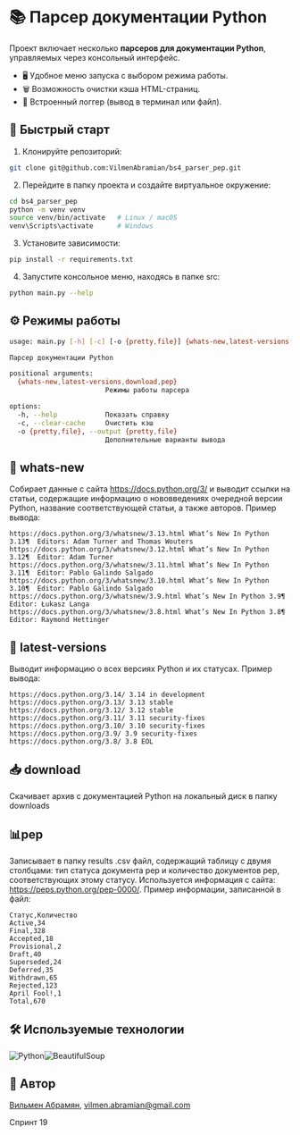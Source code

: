 
# 📚 Парсер документации Python  

Проект включает несколько **парсеров для документации Python**, управляемых через консольный интерфейс.  

- 🖥️ Удобное меню запуска с выбором режима работы.  
- 🗑 Возможность очистки кэша HTML-страниц.  
- 📝 Встроенный логгер (вывод в терминал или файл).  

## 🚀 Быстрый старт

1. Клонируйте репозиторий:
```bash
git clone git@github.com:VilmenAbramian/bs4_parser_pep.git
```
2.  Перейдите в папку проекта и создайте виртуальное окружение:
```bash
cd bs4_parser_pep
python -m venv venv
source venv/bin/activate   # Linux / macOS
venv\Scripts\activate      # Windows
```
3.  Установите зависимости:
```bash
pip install -r requirements.txt
```
4.  Запустите консольное меню, находясь в папке src:
```bash
python main.py --help
```

## ⚙️ Режимы работы
```bash
usage: main.py [-h] [-c] [-o {pretty,file}] {whats-new,latest-versions,download,pep}

Парсер документации Python

positional arguments:
  {whats-new,latest-versions,download,pep}
                        Режимы работы парсера

options:
  -h, --help            Показать справку
  -c, --clear-cache     Очистить кэш
  -o {pretty,file}, --output {pretty,file}
                        Дополнительные варианты вывода
```

## 📰 whats-new
Собирает данные с сайта https://docs.python.org/3/ и выводит ссылки на статьи, содержащие информацию о нововведениях очередной версии Python, название соответствующей статьи, а также авторов. Пример вывода:
```
https://docs.python.org/3/whatsnew/3.13.html What’s New In Python 3.13¶  Editors: Adam Turner and Thomas Wouters  
https://docs.python.org/3/whatsnew/3.12.html What’s New In Python 3.12¶  Editor: Adam Turner  
https://docs.python.org/3/whatsnew/3.11.html What’s New In Python 3.11¶  Editor: Pablo Galindo Salgado  
https://docs.python.org/3/whatsnew/3.10.html What’s New In Python 3.10¶  Editor: Pablo Galindo Salgado  
https://docs.python.org/3/whatsnew/3.9.html What’s New In Python 3.9¶  Editor: Łukasz Langa  
https://docs.python.org/3/whatsnew/3.8.html What’s New In Python 3.8¶  Editor: Raymond Hettinger
```
## 📌 latest-versions
Выводит информацию о всех версиях Python и их статусах. Пример вывода:
```
https://docs.python.org/3.14/ 3.14 in development
https://docs.python.org/3.13/ 3.13 stable
https://docs.python.org/3.12/ 3.12 stable
https://docs.python.org/3.11/ 3.11 security-fixes
https://docs.python.org/3.10/ 3.10 security-fixes
https://docs.python.org/3.9/ 3.9 security-fixes
https://docs.python.org/3.8/ 3.8 EOL
```
## 📥 download
Скачивает архив с документацией Python на локальный диск в папку downloads

## 📊pep
Записывает в папку results .csv файл, содержащий таблицу с двумя столбцами:  тип статуса документа pep и количество документов pep, соответствующих этому статусу. Используется информация с сайта: https://peps.python.org/pep-0000/. Пример информации, записанной в файл:
```
Статус,Количество  
Active,34  
Final,328  
Accepted,18  
Provisional,2  
Draft,40  
Superseded,24  
Deferred,35  
Withdrawn,65  
Rejected,123  
April Fool!,1  
Total,670
```

## 🛠 Используемые технологии
![Python](https://img.shields.io/badge/Python-3776AB?style=for-the-badge&logo=python&logoColor=white)![BeautifulSoup](https://img.shields.io/badge/BeautifulSoup-4-green?style=for-the-badge)

## 👤 Автор
[Вильмен Абрамян](https://github.com/VilmenAbramian), vilmen.abramian@gmail.com

Спринт 19
